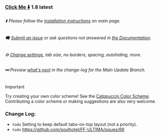 ### [Click Me ⬇️](https://github.com/soulhotel/FF-ULTIMA/releases/download/1.8/ffultima1.8.zip) 1.8 latest

###### ⬇️ Please follow the [installation instructions](https://github.com/soulhotel/FF-ULTIMA#installation) on main page.

###### 🗨️ [Submit an issue](https://github.com/soulhotel/FF-ULTIMA/issues/new/choose) or ask questions not answered in [the Documentation](https://github.com/soulhotel/FF-ULTIMA/tree/main/doc).

###### ⚙️ [Change settings](https://github.com/soulhotel/FF-ULTIMA/blob/main/doc/Modification.md), tab size, no borders, spacing, autohiding, more.

###### ⏭️ Preview [*what's next*](https://github.com/soulhotel/FF-ULTIMA/blob/main.update.branch/doc/change-log.md) in the change-log for the Main Update Branch.

> [!IMPORTANT]
> Try creating your own color scheme! See the [Catppuccin Color Scheme](https://github.com/soulhotel/FF-ULTIMA/tree/main/theme/color-schemes/catppuccin). Contributing a color scheme or making suggestions are also very welcome.

### Change Log:
- `todo` Setting to keep default tabs-on-top layout (not a priority).
- `todo` https://github.com/soulhotel/FF-ULTIMA/issues/69



